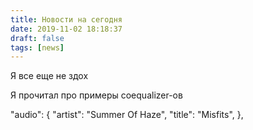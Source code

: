 ```yaml
---
title: Новости на сегодня
date: 2019-11-02 18:18:37
draft: false
tags: [news]
---
```


Я все еще не здох

Я прочитал про примеры coequalizer-ов

"audio": {
  "artist": "Summer Of Haze",
  "title": "Misfits",
},
